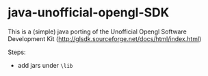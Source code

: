 java-unofficial-opengl-SDK
==========================

This is a (simple) java porting of the Unofficial Opengl Software Development Kit (http://glsdk.sourceforge.net/docs/html/index.html)

Steps:

- add jars under `\lib`
